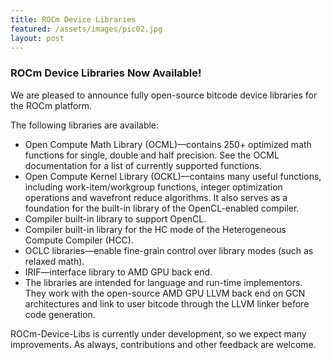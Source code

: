 ```yaml
---
title: ROCm Device Libraries
featured: /assets/images/pic02.jpg
layout: post
---
```


### ROCm Device Libraries Now Available!

We are pleased to announce fully open-source bitcode device libraries for the ROCm platform.

The following libraries are available:

* Open Compute Math Library (OCML)—contains 250+ optimized math functions for single, double and half precision. See the OCML documentation for a list of currently supported functions.
* Open Compute Kernel Library (OCKL)—contains many useful functions, including work-item/workgroup functions, integer optimization operations and wavefront reduce algorithms. It also serves as a foundation for the built-in library of the OpenCL-enabled compiler.
* Compiler built-in library to support OpenCL.
* Compiler built-in library for the HC mode of the Heterogeneous Compute Compiler (HCC).
* OCLC libraries—enable fine-grain control over library modes (such as relaxed math).
* IRIF—interface library to AMD GPU back end.
* The libraries are intended for language and run-time implementors. They work with the open-source AMD GPU LLVM back end on GCN architectures and link to user bitcode through the LLVM linker before code generation.

ROCm-Device-Libs is currently under development, so we expect many improvements. As always, contributions and other feedback are welcome.
